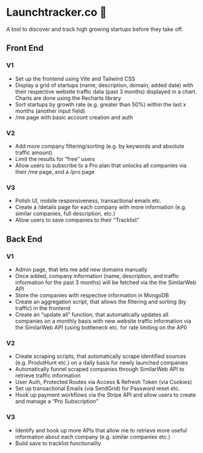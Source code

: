 # Launchtracker.co :rocket:

A tool to discover and track high growing startups before they take off. 

## Front End

### V1

- Set up the frontend using Vite and Tailwind CSS
- Display a grid of startups (name, description, domain, added date) with their respective website traffic data (past 3 months) displayed in a chart. Charts are done using the Recharts library
- Sort startups by growth rate (e.g. greater than 50%) within the last x months (another input field)
- /me page with basic account creation and auth

### V2

- Add more company filtering/sorting (e.g. by keywords and absolute traffic amount)
- Limit the results for “free” users
- Allow users to subscribe to a Pro plan that unlocks all companies via their /me page, and a /pro page

### V3

- Polish UI, mobile responsiveness, transactional emails etc.
- Create a /details page for each company with more information (e.g. similar companies, full description, etc.)
- Allow users to save companies to their “Tracklist”

## Back End

### V1

- Admin page, that lets me add new domains manually
- Once added, company information (name, description, and traffic information for the past 3 months) will be fetched via the the SimilarWeb API
- Store the companies with respective information in MongoDB
- Create an aggregation script, that allows the filtering and sorting (by traffic) in the frontend
- Create an “update all” function, that automatically updates all companies on a monthly basis with new website traffic information via the SimilarWeb API (using bottleneck etc. for rate limiting on the API)

### V2

- Create scraping scripts, that automatically scrape identified sources (e.g. ProdutHunt etc.) on a daily basis for newly launched companies
- Automatically funnel scraped companies through SimilarWeb API to retrieve traffic information
- User Auth, Protected Routes via Access & Refresh Token (via Cookies)
- Set up transactional Emails (via SendGrid) for Password reset etc.
- Hook up payment workflows via the Stripe API and allow users to create and manage a “Pro Subscription”

### V3

- Identify and hook up more APIs that allow me to retrieve more useful information about each company (e.g. similar companies etc.)
- Build save to tracklist functionality
